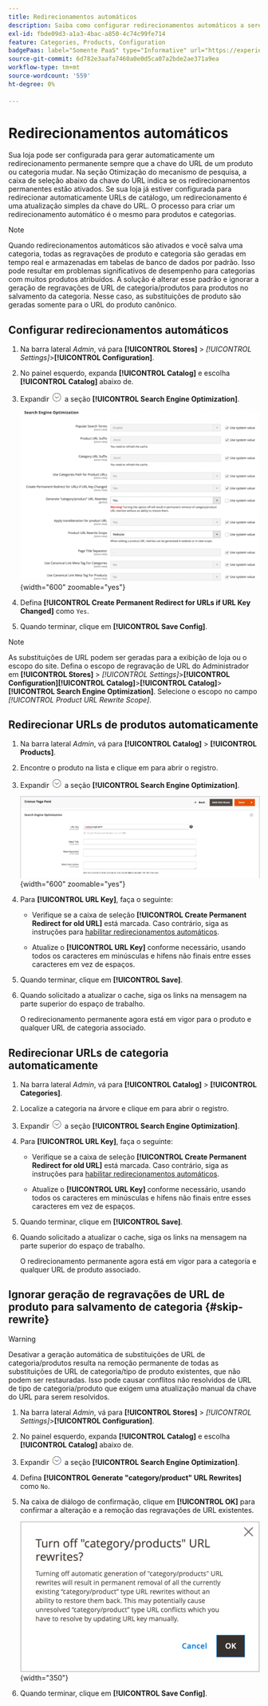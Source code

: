 ```yaml
---
title: Redirecionamentos automáticos
description: Saiba como configurar redirecionamentos automáticos a serem gerados sempre que a chave do URL de um produto ou categoria for alterada na loja do Commerce.
exl-id: fbde09d3-a1a3-4bac-a850-4c74c99fe714
feature: Categories, Products, Configuration
badgePaas: label="Somente PaaS" type="Informative" url="https://experienceleague.adobe.com/pt-br/docs/commerce/user-guides/product-solutions" tooltip="Aplica-se somente a projetos do Adobe Commerce na nuvem (infraestrutura do PaaS gerenciada pela Adobe) e a projetos locais."
source-git-commit: 6d782e3aafa7460a0e0d5ca07a2bde2ae371a9ea
workflow-type: tm+mt
source-wordcount: '559'
ht-degree: 0%

---
```


# Redirecionamentos automáticos

Sua loja pode ser configurada para gerar automaticamente um redirecionamento permanente sempre que a chave do URL de um produto ou categoria mudar. Na seção Otimização do mecanismo de pesquisa, a caixa de seleção abaixo da chave do URL indica se os redirecionamentos permanentes estão ativados. Se sua loja já estiver configurada para redirecionar automaticamente URLs de catálogo, um redirecionamento é uma atualização simples da chave do URL. O processo para criar um redirecionamento automático é o mesmo para produtos e categorias.

>[!NOTE]
>
>Quando redirecionamentos automáticos são ativados e você salva uma categoria, todas as regravações de produto e categoria são geradas em tempo real e armazenadas em tabelas de banco de dados por padrão. Isso pode resultar em problemas significativos de desempenho para categorias com muitos produtos atribuídos. A solução é alterar esse padrão e ignorar a geração de regravações de URL de categoria/produtos para produtos no salvamento da categoria. Nesse caso, as substituições de produto são geradas somente para o URL do produto canônico.

## Configurar redirecionamentos automáticos

1. Na barra lateral _Admin_, vá para **[!UICONTROL Stores]** > _[!UICONTROL Settings]_>**[!UICONTROL Configuration]**.

1. No painel esquerdo, expanda **[!UICONTROL Catalog]** e escolha **[!UICONTROL Catalog]** abaixo de.

1. Expandir ![Seletor de expansão](../assets/icon-display-expand.png) a seção **[!UICONTROL Search Engine Optimization]**.

   ![Configuração do catálogo - otimização do mecanismo de pesquisa](../configuration-reference/catalog/assets/catalog-search-engine-optimization.png){width="600" zoomable="yes"}

1. Defina **[!UICONTROL Create Permanent Redirect for URLs if URL Key Changed]** como `Yes`.

1. Quando terminar, clique em **[!UICONTROL Save Config]**.


>[!NOTE]
>
> As substituições de URL podem ser geradas para a exibição de loja ou o escopo do site. Defina o escopo de regravação de URL do Administrador em **[!UICONTROL Stores]** > _[!UICONTROL Settings]_>**[!UICONTROL Configuration]**&#x200B;**[!UICONTROL Catalog]**>**[!UICONTROL Catalog]**>**[!UICONTROL Search Engine Optimization]**. Selecione o escopo no campo&#x200B;_[!UICONTROL Product URL Rewrite Scope]_.

## Redirecionar URLs de produtos automaticamente

1. Na barra lateral _Admin_, vá para **[!UICONTROL Catalog]** > **[!UICONTROL Products]**.

1. Encontre o produto na lista e clique em para abrir o registro.

1. Expandir ![Seletor de expansão &#x200B;](../assets/icon-display-expand.png) a seção **[!UICONTROL Search Engine Optimization]**.

   ![Otimização do mecanismo de pesquisa do produto - redirecionamento permanente](./assets/product-search-engine-optimization-create-permanent-redirect.png){width="600" zoomable="yes"}

1. Para **[!UICONTROL URL Key]**, faça o seguinte:

   - Verifique se a caixa de seleção **[!UICONTROL Create Permanent Redirect for old URL]** está marcada. Caso contrário, siga as instruções para [habilitar redirecionamentos automáticos](url-rewrite.md#configure-url-rewrites).

   - Atualize o **[!UICONTROL URL Key]** conforme necessário, usando todos os caracteres em minúsculas e hifens não finais entre esses caracteres em vez de espaços.

1. Quando terminar, clique em **[!UICONTROL Save]**.

1. Quando solicitado a atualizar o cache, siga os links na mensagem na parte superior do espaço de trabalho.

   O redirecionamento permanente agora está em vigor para o produto e qualquer URL de categoria associado.

## Redirecionar URLs de categoria automaticamente

1. Na barra lateral _Admin_, vá para **[!UICONTROL Catalog]** > **[!UICONTROL Categories]**.

1. Localize a categoria na árvore e clique em para abrir o registro.

1. Expandir ![Seletor de expansão](../assets/icon-display-expand.png) a seção **[!UICONTROL Search Engine Optimization]**.

1. Para **[!UICONTROL URL Key]**, faça o seguinte:

   - Verifique se a caixa de seleção **[!UICONTROL Create Permanent Redirect for old URL]** está marcada. Caso contrário, siga as instruções para [habilitar redirecionamentos automáticos](url-rewrite.md#configure-url-rewrites).

   - Atualize o **[!UICONTROL URL Key]** conforme necessário, usando todos os caracteres em minúsculas e hifens não finais entre esses caracteres em vez de espaços.

1. Quando terminar, clique em **[!UICONTROL Save]**.

1. Quando solicitado a atualizar o cache, siga os links na mensagem na parte superior do espaço de trabalho.

   O redirecionamento permanente agora está em vigor para a categoria e qualquer URL de produto associado.

## Ignorar geração de regravações de URL de produto para salvamento de categoria {#skip-rewrite}

>[!WARNING]
>
>Desativar a geração automática de substituições de URL de categoria/produtos resulta na remoção permanente de todas as substituições de URL de categoria/tipo de produto existentes, que não podem ser restauradas. Isso pode causar conflitos não resolvidos de URL de tipo de categoria/produto que exigem uma atualização manual da chave do URL para serem resolvidos.

1. Na barra lateral _Admin_, vá para **[!UICONTROL Stores]** > _[!UICONTROL Settings]_>**[!UICONTROL Configuration]**.

1. No painel esquerdo, expanda **[!UICONTROL Catalog]** e escolha **[!UICONTROL Catalog]** abaixo de.

1. Expandir ![Seletor de expansão](../assets/icon-display-expand.png) a seção **[!UICONTROL Search Engine Optimization]**.

1. Defina **[!UICONTROL Generate "category/product" URL Rewrites]** como `No`.

1. Na caixa de diálogo de confirmação, clique em **[!UICONTROL OK]** para confirmar a alteração e a remoção das regravações de URL existentes.

   ![Desativar substituições de URL de categoria/produto - confirmar](./assets/seo-rewrite-off.png){width="350"}

1. Quando terminar, clique em **[!UICONTROL Save Config]**.

